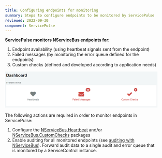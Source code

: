 ```yaml
---
title: Configuring endpoints for monitoring
summary: Steps to configure endpoints to be monitored by ServicePulse
reviewed: 2022-09-30
component: ServicePulse
---
```


**ServicePulse monitors NServiceBus endpoints for:**

 1. Endpoint availability (using heartbeat signals sent from the endpoint)
 2. Failed messages (by monitoring the error queue defined for the endpoints)
 3. Custom checks (defined and developed according to application needs)

![ServicePulse dashboard](images/dashboard.png 'width=500')

The following actions are required in order to monitor endpoints in ServicePulse:

1. Configure the [NServiceBus.Heartbeat](/monitoring/heartbeats/install-plugin.md) and/or [NServiceBus.CustomChecks](/monitoring/custom-checks/install-plugin.md) packages
1. Enable auditing for all monitored endpoints (see [auditing with NServiceBus](/nservicebus/operations/auditing.md)). Forward audit data to a single audit and error queue that is monitored by a ServiceControl instance.
